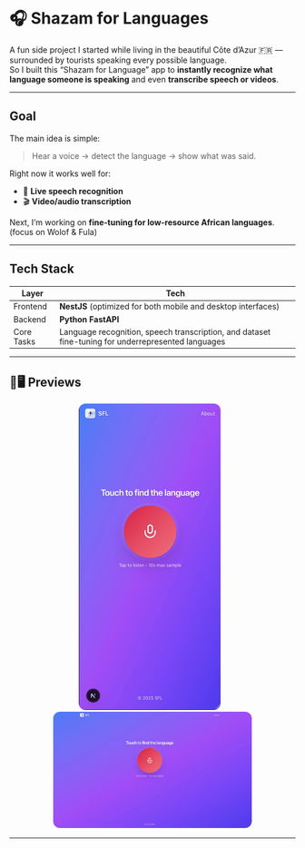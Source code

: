  
 
 
 # 🎧 Shazam for Languages

A fun side project I started while living in the beautiful Côte d’Azur 🇫🇷 — surrounded by tourists speaking every possible language.  
So I built this “Shazam for Language” app to **instantly recognize what language someone is speaking** and even **transcribe speech or videos**.

---

## Goal

The main idea is simple:
> Hear a voice → detect the language → show what was said.

Right now it works well for:
- 🎤 **Live speech recognition**
- 🎬 **Video/audio transcription**

Next, I’m working on **fine-tuning for low-resource African languages**.(focus on Wolof & Fula)

---

## Tech Stack

| Layer | Tech |
|-------|------|
| Frontend | **NestJS** (optimized for both mobile and desktop interfaces) |
| Backend | **Python FastAPI** |
| Core Tasks | Language recognition, speech transcription, and dataset fine-tuning for underrepresented languages |

---

## 📱🖥️ Previews

<p align="center">
  <img src="./mobile.jpg" alt="Mobile Preview" width="250" style="border-radius:12px; margin-right:10px;"/>
  <img src="./pc.jpg" alt="Desktop Preview" width="350" style="border-radius:12px;"/>
</p>



---




